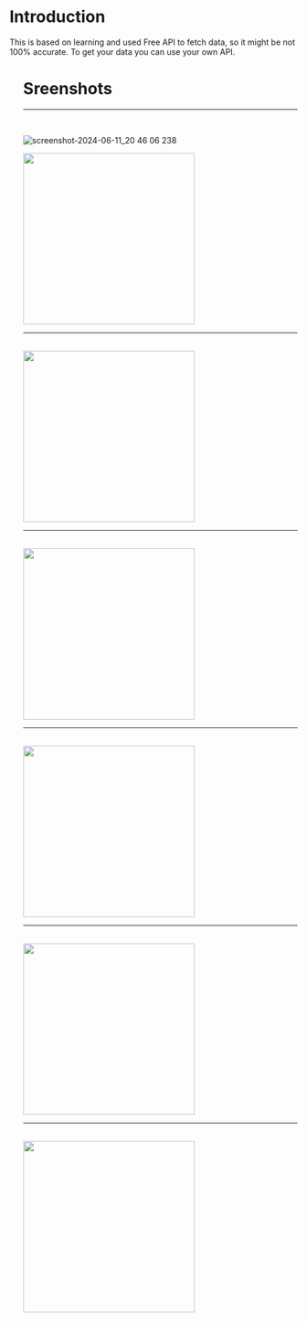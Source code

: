 <h1>Introduction</h1>
<p>This is based on learning and used Free API to fetch data, so it might be not 100% accurate. To get your data you can use your own API.</p>
<ul>


<h1>Sreenshots</h1>
<hr>
<br>


![screenshot-2024-06-11_20 46 06 238](https://github.com/dev-app-ali/TalkTrove-Android/assets/121374194/b40eca3b-8bab-473b-83d0-61f2b76aa63c)


<img src= "https://github.com/dev-app-ali/TalkTrove-Android/assets/121374194/b40eca3b-8bab-473b-83d0-61f2b76aa63c" width= "300">


<hr>
<br>


<img src= "https://github.com/dev-app-ali/WeatherApp1-Android/assets/121374194/0e808398-f68c-4949-92ae-b1844637f1b3" width= "300">

<hr>
<br>


<img src= "https://github.com/dev-app-ali/WeatherApp1-Android/assets/121374194/da242d10-01b9-4375-b792-187ef85c0272" width= "300">
<hr>
<br>
<img src= "https://github.com/dev-app-ali/WeatherApp1-Android/assets/121374194/2154faef-39f2-4c2c-8da0-ab5ce55acbf0" width= "300">


<hr>
<br>

<img src= "https://github.com/dev-app-ali/WeatherApp1-Android/assets/121374194/34f6aae6-0cfb-48b8-b987-78838256a913" width= "300">
<hr>
<br>

<img src= "https://github.com/dev-app-ali/WeatherApp1-Android/assets/121374194/ebe860f7-c33d-48b7-8f35-a0186f0c7c33" width= "300">

